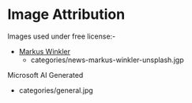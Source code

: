 # Image Attribution

Images used under free license:-

  * [Markus Winkler](https://unsplash.com/@markuswinkler)
    * categories/news-markus-winkler-unsplash.jgp

Microsoft AI Generated

  * categories/general.jpg
